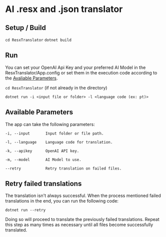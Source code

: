 # AI .resx and .json translator

## Setup / Build
```cd ResxTranslator```
```dotnet build```

## Run

You can set your OpenAI Api Key and your preferred AI Model in the ResxTranslator/App.config or set them in the execution code according to the [Avaliable Parameters](#available-parameters).

```cd ResxTranslator``` (if not already in the directory)

```dotnet run -i <input file or folder> -l <language code (ex: pt)> ```

## Available Parameters

The app can take the following parameters:

  ```-i, --input       Input folder or file path.```

  ```-l, --language    Language code for translation.```

  ```-k, --apikey      OpenAI API key.```

  ```-m, --model       AI Model to use.```

  ```--retry           Retry translation on failed files.```

## Retry failed translations

The translation isn't always successful. When the process mentioned failed translations in the end, you can run the following code:

```dotnet run --retry```

Doing so will proceed to translate the previously failed translations. Repeat this step as many times as necessary until all files become successfully translated.
